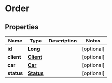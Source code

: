 
# Order

## Properties
Name | Type | Description | Notes
------------ | ------------- | ------------- | -------------
**id** | **Long** |  |  [optional]
**client** | [**Client**](.md) |  |  [optional]
**car** | [**Car**](.md) |  |  [optional]
**status** | [**Status**](.md) |  |  [optional]



